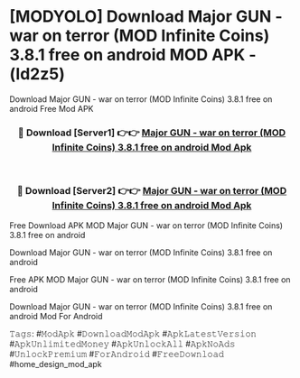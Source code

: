 # [MODYOLO] Download Major GUN  - war on terror (MOD Infinite Coins) 3.8.1 free on android MOD APK - (ld2z5)
Download Major GUN  - war on terror (MOD Infinite Coins) 3.8.1 free on android Free Mod APK

<div align="center">
<h3>🔴 Download [Server1] 👉👉 <a href="https://apk-comot.site?title=Major_GUN__-_war_on_terror_(MOD_Infinite_Coins)_3.8.1_free_on_android">Major GUN  - war on terror (MOD Infinite Coins) 3.8.1 free on android Mod Apk</a></h3><br>

<h3>🔴 Download [Server2] 👉👉 <a href="https://apk-comot.site?title=Major_GUN__-_war_on_terror_(MOD_Infinite_Coins)_3.8.1_free_on_android">Major GUN  - war on terror (MOD Infinite Coins) 3.8.1 free on android Mod Apk</a></h3>
</div>


Free Download APK MOD Major GUN  - war on terror (MOD Infinite Coins) 3.8.1 free on android

Download Major GUN  - war on terror (MOD Infinite Coins) 3.8.1 free on android 

Free APK MOD Major GUN  - war on terror (MOD Infinite Coins) 3.8.1 free on android 

Download Major GUN  - war on terror (MOD Infinite Coins) 3.8.1 free on android Mod For Android

𝚃𝚊𝚐𝚜: #𝙼𝚘𝚍𝙰𝚙𝚔 #𝙳𝚘𝚠𝚗𝚕𝚘𝚊𝚍𝙼𝚘𝚍𝙰𝚙𝚔 #𝙰𝚙𝚔𝙻𝚊𝚝𝚎𝚜𝚝𝚅𝚎𝚛𝚜𝚒𝚘𝚗 #𝙰𝚙𝚔𝚄𝚗𝚕𝚒𝚖𝚒𝚝𝚎𝚍𝙼𝚘𝚗𝚎𝚢 #𝙰𝚙𝚔𝚄𝚗𝚕𝚘𝚌𝚔𝙰𝚕𝚕 #𝙰𝚙𝚔𝙽𝚘𝙰𝚍𝚜 #𝚄𝚗𝚕𝚘𝚌𝚔𝙿𝚛𝚎𝚖𝚒𝚞𝚖 #𝙵𝚘𝚛𝙰𝚗𝚍𝚛𝚘𝚒𝚍 #𝙵𝚛𝚎𝚎𝙳𝚘𝚠𝚗𝚕𝚘𝚊𝚍 #home_design_mod_apk